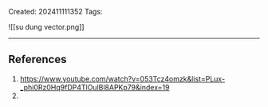 Created: 202411111352
Tags: 

![[su dung vector.png]]

-----
## References
1. https://www.youtube.com/watch?v=053Tcz4omzk&list=PLux-_phi0Rz0Hq9fDP4TlOulBl8APKp79&index=19
2. 
